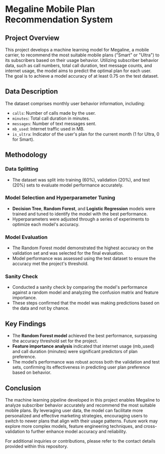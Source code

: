 # Megaline Mobile Plan Recommendation System

## Project Overview

This project develops a machine learning model for Megaline, a mobile carrier, to recommend the most suitable mobile plans ("Smart" or "Ultra") to its subscribers based on their usage behavior. Utilizing subscriber behavior data, such as call numbers, total call duration, text message counts, and internet usage, the model aims to predict the optimal plan for each user. The goal is to achieve a model accuracy of at least 0.75 on the test dataset.

## Data Description

The dataset comprises monthly user behavior information, including:

- `calls`: Number of calls made by the user.
- `minutes`: Total call duration in minutes.
- `messages`: Number of text messages sent.
- `mb_used`: Internet traffic used in MB.
- `is_ultra`: Indicator of the user's plan for the current month (1 for Ultra, 0 for Smart).

## Methodology

### Data Splitting

- The dataset was split into training (60%), validation (20%), and test (20%) sets to evaluate model performance accurately.

### Model Selection and Hyperparameter Tuning

- **Decision Tree**, **Random Forest**, and **Logistic Regression** models were trained and tuned to identify the model with the best performance.
- Hyperparameters were adjusted through a series of experiments to optimize each model's accuracy.

### Model Evaluation

- The Random Forest model demonstrated the highest accuracy on the validation set and was selected for the final evaluation.
- Model performance was assessed using the test dataset to ensure the accuracy met the project's threshold.

### Sanity Check

- Conducted a sanity check by comparing the model's performance against a random model and analyzing the confusion matrix and feature importance.
- These steps confirmed that the model was making predictions based on the data and not by chance.

## Key Findings

- The **Random Forest model** achieved the best performance, surpassing the accuracy threshold set for the project.
- **Feature importance analysis** indicated that internet usage (mb_used) and call duration (minutes) were significant predictors of plan preference.
- The model’s performance was robust across both the validation and test sets, confirming its effectiveness in predicting user plan preference based on behavior.

## Conclusion

The machine learning pipeline developed in this project enables Megaline to analyze subscriber behavior accurately and recommend the most suitable mobile plans. By leveraging user data, the model can facilitate more personalized and effective marketing strategies, encouraging users to switch to newer plans that align with their usage patterns. Future work may explore more complex models, feature engineering techniques, and cross-validation to further enhance model accuracy and reliability.

For additional inquiries or contributions, please refer to the contact details provided within this repository.
